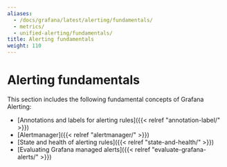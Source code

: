 ```yaml
---
aliases:
  - /docs/grafana/latest/alerting/fundamentals/
  - metrics/
  - unified-alerting/fundamentals/
title: Alerting fundamentals
weight: 110
---
```


# Alerting fundamentals

This section includes the following fundamental concepts of Grafana Alerting:

- [Annotations and labels for alerting rules]({{< relref "annotation-label/" >}})
- [Alertmanager]({{< relref "alertmanager/" >}})
- [State and health of alerting rules]({{< relref "state-and-health/" >}})
- [Evaluating Grafana managed alerts]({{< relref "evaluate-grafana-alerts/" >}})
